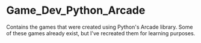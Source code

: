 # Game_Dev_Python_Arcade
 Contains the games that were created using Python's Arcade library. Some of these games already exist, but I've recreated them for learning purposes.
